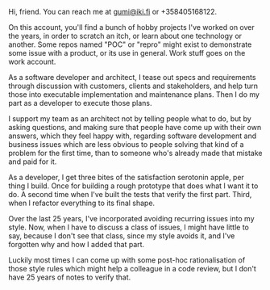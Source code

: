 Hi, friend. You can reach me at gumi@iki.fi or +358405168122.

On this account, you'll find a bunch of hobby projects I've worked on over the years,
in order to scratch an itch, or learn about one technology or another.
Some repos named "POC" or "repro" might exist to demonstrate some issue with a product,
or its use in general.
Work stuff goes on the work account.

As a software developer and architect, I tease out specs and requirements through discussion
with customers, clients and stakeholders, and help turn those into executable implementation
and maintenance plans. Then I do my part as a developer to execute those plans.

I support my team as an architect not by telling people what to do, but by asking questions,
and making sure that people have come up with their own answers, which they feel happy with,
regarding software development and business issues which are less obvious to people solving 
that kind of a problem for the first time, than to someone who's already made that mistake
and paid for it.

As a developer, I get three bites of the satisfaction serotonin apple, per thing I build. 
Once for building a rough prototype that does what I want it to do. A second time when I've
built the tests that verify the first part. Third, when I refactor everything to its final shape.

Over the last 25 years, I've incorporated avoiding recurring issues into my style. 
Now, when I have to discuss a class of issues, I might have little to say, because I don't 
see that class, since my style avoids it, and I've forgotten why and how I added that part.

Luckily most times I can come up with some post-hoc rationalisation of those style rules 
which might help a colleague in a code review, but I don't have 25 years of notes to verify that.
